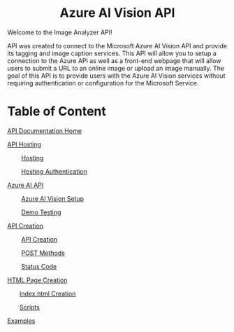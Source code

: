 <h1 align="center">Azure AI Vision API</h1>

Welcome to the Image Analyzer API!

API was created to connect to the Microsoft Azure AI Vision API and provide its tagging and image caption services. This API will allow you to setup a connection to the Azure  API as well as a front-end webpage that will allow users to submit a URL to an online image or upload an image manually.
The goal of this API is to provide users with the Azure AI Vision services without requiring authentication or configuration for the Microsoft Service.

# Table of Content

[API Documentation Home](https://github.com/Sylnus/ITIS6177-Final-Project/wiki)

[API Hosting](https://github.com/Sylnus/ITIS6177-Final-Project/wiki/A.-Hosting)

&emsp;&emsp; [Hosting](https://github.com/Sylnus/ITIS6177-Final-Project/wiki/A.-Hosting#hosting)

&emsp;&emsp; [Hosting Authentication](https://github.com/Sylnus/ITIS6177-Final-Project/wiki/A.-Hosting#hosting-authentication)

[Azure AI API](https://github.com/Sylnus/ITIS6177-Final-Project/wiki/B.-Azure-AI-Vision-Setup)

&emsp;&emsp; [Azure AI Vision Setup](https://github.com/Sylnus/ITIS6177-Final-Project/wiki/B.-Azure-AI-API#azure-ai-vision-setup)

&emsp;&emsp; [Demo Testing](https://github.com/Sylnus/ITIS6177-Final-Project/wiki/B.-Azure-AI-API#demo-testing)

[API Creation](https://github.com/Sylnus/ITIS6177-Final-Project/wiki/C.-API-Creation)

&emsp;&emsp; [API Creation](https://github.com/Sylnus/ITIS6177-Final-Project/wiki/C.-API-Creation#api-creation)

&emsp;&emsp; [POST Methods](https://github.com/Sylnus/ITIS6177-Final-Project/wiki/C.-API-Creation#post-methods)

&emsp;&emsp; [Status Code](https://github.com/Sylnus/ITIS6177-Final-Project/wiki/C.-API-Creation#status-code)

[HTML Page Creation](https://github.com/Sylnus/ITIS6177-Final-Project/wiki/D.-HTML-Page-Creation)

&emsp;&emsp;[Index.html Creation](https://github.com/Sylnus/ITIS6177-Final-Project/wiki/D.-HTML-Page-Creation#indexhtml-creation)

&emsp;&emsp;[Scripts](https://github.com/Sylnus/ITIS6177-Final-Project/wiki/D.-HTML-Page-Creation#scripts)

[Examples](https://github.com/Sylnus/ITIS6177-Final-Project/wiki/E.-Examples)
